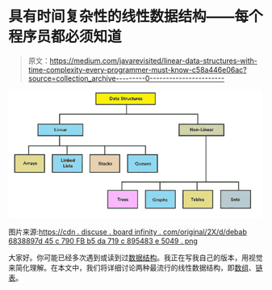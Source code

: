 # 具有时间复杂性的线性数据结构——每个程序员都必须知道

> 原文：<https://medium.com/javarevisited/linear-data-structures-with-time-complexity-every-programmer-must-know-c58a446e06ac?source=collection_archive---------0----------------------->

[![](img/fb7ff5a5f2c3fa97403a185d8987e250.png)](https://www.java67.com/2019/02/top-10-free-algorithms-and-data.html)

图片来源:[https://cdn . discuse . board infinity . com/original/2X/d/debab 6838897d 45 c 790 FB b5 da 719 c 895483 e 5049 . png](https://cdn.discuss.boardinfinity.com/original/2X/d/debab6838897d45c790fbb5da719c895483e5049.png)

大家好。你可能已经多次遇到或读到过[数据结构](/javarevisited/50-data-structure-and-algorithms-interview-questions-for-programmers-b4b1ac61f5b0)。我正在写我自己的版本，用视觉来简化理解。在本文中，我们将详细讨论两种最流行的线性数据结构，即[数组](/javarevisited/20-array-coding-problems-and-questions-from-programming-interviews-869b475b9121)、[链表](/javarevisited/top-20-linked-list-coding-problems-from-technical-interviews-90b64d2df093)。